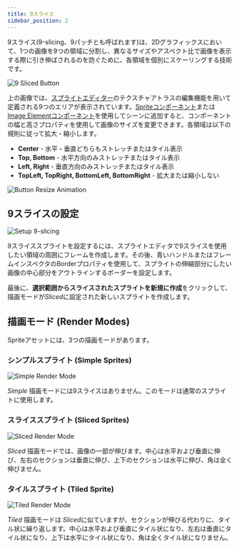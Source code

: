 ```yaml
---
title: 9スライス
sidebar_position: 2
---
```


9スライス(9-slicing、9パッチとも呼ばれます)は、2Dグラフィックスにおいて、1つの画像を9つの領域に分割し、異なるサイズやアスペクト比で画像を表示する際に引き伸ばされるのを防ぐために、各領域を個別にスケーリングする技術です。

![9 Sliced Button](/img/user-manual/2D/9-slicing/9-sliced-labelled.jpg)

上の画像では、[スプライトエディター][2]のテクスチャアトラスの編集機能を用いて定義される9つのエリアが表示されています。[Spriteコンポーネント][3]または[Image Elementコンポーネント][4]を使用してシーンに追加すると、コンポーネントの幅と高さプロパティを使用して画像のサイズを変更できます。各領域は以下の規則に従って拡大・縮小します。

* **Center** - 水平・垂直どちらもストレッチまたはタイル表示
* **Top, Bottom** - 水平方向のみストレッチまたはタイル表示
* **Left, Right** - 垂直方向のみストレッチまたはタイル表示
* **TopLeft, TopRight, BottomLeft, BottomRight** - 拡大または縮小しない

![Button Resize Animation](/img/user-manual/2D/9-slicing/button-resize.gif)

## 9スライスの設定

![Setup 9-slicing](/img/user-manual/2D/9-slicing/9-slice-setup.jpg)

9スライススプライトを設定するには、スプライトエディタで9スライスを使用したい領域の周囲にフレームを作成します。その後、青いハンドルまたはフレームインスペクタのBorderプロパティを使用して、スプライトの伸縮部分にしたい画像の中心部分をアウトラインするボーダーを設定します。

最後に、**選択範囲からスライスされたスプライトを新規に作成**をクリックして、描画モードが*Sliced*に設定された新しいスプライトを作成します。

## 描画モード (Render Modes)

Spriteアセットには、3つの描画モードがあります。

### シンプルスプライト (Simple Sprites)

![Simple Render Mode](/img/user-manual/2D/9-slicing/simple-resize.gif)

*Simple* 描画モードには9スライスはありません。このモードは通常のスプライトに使用します。

### スライススプライト (Sliced Sprites)

![Sliced Render Mode](/img/user-manual/2D/9-slicing/sliced-resize.gif)

*Sliced* 描画モードでは、画像の一部が伸びます。中心は水平および垂直に伸び、左右のセクションは垂直に伸び、上下のセクションは水平に伸び、角は全く伸びません。

### タイルスプライト (Tiled Sprite)

![Tiled Render Mode](/img/user-manual/2D/9-slicing/tiled-resize.gif)

*Tiled* 描画モードは *Sliced*に似ていますが、セクションが伸びる代わりに、タイル状に繰り返します。中心は水平および垂直にタイル状になり、左右は垂直にタイル状になり、上下は水平にタイル状になり、角は全くタイル状になりません。

[2]: /user-manual/2D/sprite-editor
[3]: /user-manual/scenes/components/sprite
[4]: /user-manual/scenes/components/element
